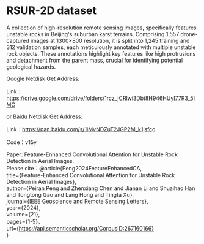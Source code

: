 # RSUR-2D dataset
A collection of high-resolution remote sensing images, specifically features unstable rocks in Beijing's suburban karst terrains. Comprising 1,557 drone-captured images at 1300×800 resolution, it is split into 1,245 training and 312 validation samples, each meticulously annotated with multiple unstable rock objects. These annotations highlight key features like high protrusions and detachment from the parent mass, crucial for identifying potential geological hazards.

Google Netdisk Get Address:

Link：https://drive.google.com/drive/folders/1rcz_jCRlwi3Dbt8H946HUyI77R3_5IMC

or Baidu Netdisk Get Address:

Link：https://pan.baidu.com/s/1IMvNDZuT2JGP2M_k1jsfcg 

Code：v15y

Paper: Feature-Enhanced Convolutional Attention for Unstable Rock Detection in Aerial Images.  
Please cite：@article{Peng2024FeatureEnhancedCA,  
  title={Feature-Enhanced Convolutional Attention for Unstable Rock Detection in Aerial Images},  
  author={Peiran Peng and Zhenxiang Chen and Jianan Li and Shuaihao Han and Tongtong Gao and Lang Hong and Tingfa Xu},  
  journal={IEEE Geoscience and Remote Sensing Letters},  
  year={2024},  
  volume={21},  
  pages={1-5}，  
  url={https://api.semanticscholar.org/CorpusID:267160166}  
}

